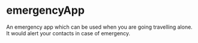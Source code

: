 # emergencyApp
An emergency app which can be used when you are going travelling alone. It would alert your contacts in case of emergency.
